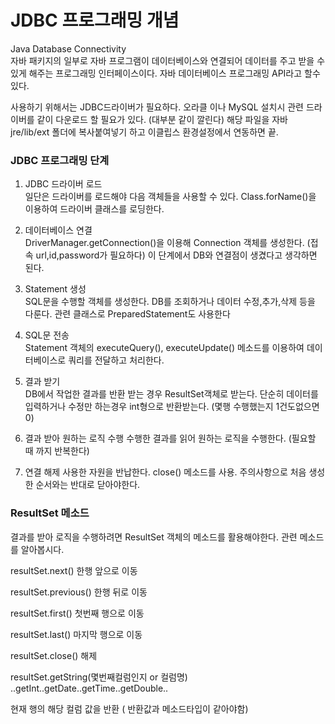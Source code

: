 # JDBC 프로그래밍 개념
Java Database Connectivity  
자바 패키지의 일부로 자바 프로그램이 데이터베이스와 연결되어 데이터를 주고 받을 수 있게 해주는 프로그래밍 인터페이스이다. 
자바 데이터베이스 프로그래밍 API라고 할수 있다.

사용하기 위해서는 JDBC드라이버가 필요하다.
오라클 이나 MySQL 설치시 관련 드라이버를 같이 다운로드 할 필요가 있다. (대부분 같이 깔린다)
해당 파일을 자바 jre/lib/ext 폴더에 복사붙여넣기 하고 이클립스 환경설정에서 연동하면 끝.

### JDBC 프로그래밍 단계

 1. JDBC 드라이버 로드  
 일단은 드라이버를 로드해야 다음 객체들을 사용할 수 있다. 
 Class.forName()을 이용하여 드라이버 클래스를 로딩한다.
 
 2. 데이터베이스 연결  
 DriverManager.getConnection()을 이용해 Connection 객체를 생성한다. (접속 url,id,password가 필요하다) 이 단계에서 DB와 연결점이 생겼다고 생각하면 된다.
 
 3. Statement 생성  
 SQL문을 수행할 객체를 생성한다. DB를 조회하거나 데이터 수정,추가,삭제 등을 다룬다. 
 관련 클래스로 PreparedStatement도 사용한다
 
 4. SQL문 전송  
 Statement 객체의 executeQuery(), executeUpdate() 메소드를 이용하여 데이터베이스로 쿼리를 전달하고 처리한다.
 
 5. 결과 받기  
 DB에서 작업한 결과를 반환 받는 경우 ResultSet객체로 받는다.
 단순히 데이터를 입력하거나 수정만 하는경우 int형으로 반환받는다. (몇행 수행했는지
 1건도없으면 0)

 6. 결과 받아 원하는 로직 수행
 수행한 결과를 읽어 원하는 로직을 수행한다. (필요할 때 까지 반복한다)
 
 7. 연결 해제 
 사용한 자원을 반납한다.
 close() 메소드를 사용. 주의사항으로 처음 생성한 순서와는 반대로 닫아야한다.


 ### ResultSet 메소드
결과를 받아 로직을 수행하려면 ResultSet 객체의 메소드를 활용해야한다.
관련 메소드를 알아봅시다.

resultSet.next() 한행 앞으로 이동  

resultSet.previous() 한행 뒤로 이동  

resultSet.first() 첫번째 행으로 이동  

resultSet.last() 마지막 행으로 이동  

resultSet.close() 해제  

resultSet.getString(몇번째컬럼인지 or 컬럼명)
..getInt..getDate..getTime..getDouble..  

현재 행의 해당 컬럼 값을 반환 ( 반환값과 메소드타입이 같아야함)














